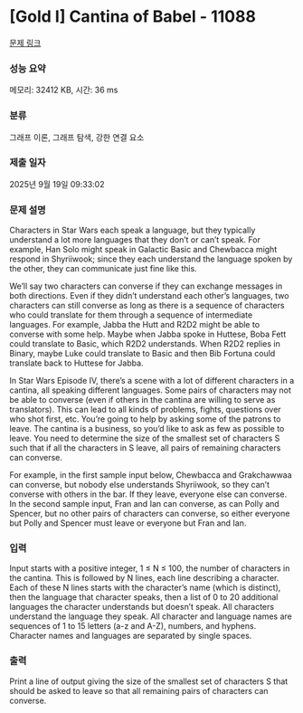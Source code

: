 # [Gold I] Cantina of Babel - 11088 

[문제 링크](https://www.acmicpc.net/problem/11088) 

### 성능 요약

메모리: 32412 KB, 시간: 36 ms

### 분류

그래프 이론, 그래프 탐색, 강한 연결 요소

### 제출 일자

2025년 9월 19일 09:33:02

### 문제 설명

<p>Characters in Star Wars each speak a language, but they typically understand a lot more languages that they don’t or can’t speak. For example, Han Solo might speak in Galactic Basic and Chewbacca might respond in Shyriiwook; since they each understand the language spoken by the other, they can communicate just fine like this.</p>

<p>We’ll say two characters can converse if they can exchange messages in both directions. Even if they didn’t understand each other’s languages, two characters can still converse as long as there is a sequence of characters who could translate for them through a sequence of intermediate languages. For example, Jabba the Hutt and R2D2 might be able to converse with some help. Maybe when Jabba spoke in Huttese, Boba Fett could translate to Basic, which R2D2 understands. When R2D2 replies in Binary, maybe Luke could translate to Basic and then Bib Fortuna could translate back to Huttese for Jabba.</p>

<p>In Star Wars Episode IV, there’s a scene with a lot of different characters in a cantina, all speaking different languages. Some pairs of characters may not be able to converse (even if others in the cantina are willing to serve as translators). This can lead to all kinds of problems, fights, questions over who shot first, etc. You’re going to help by asking some of the patrons to leave. The cantina is a business, so you’d like to ask as few as possible to leave. You need to determine the size of the smallest set of characters S such that if all the characters in S leave, all pairs of remaining characters can converse.</p>

<p>For example, in the first sample input below, Chewbacca and Grakchawwaa can converse, but nobody else understands Shyriiwook, so they can’t converse with others in the bar. If they leave, everyone else can converse. In the second sample input, Fran and Ian can converse, as can Polly and Spencer, but no other pairs of characters can converse, so either everyone but Polly and Spencer must leave or everyone but Fran and Ian.</p>

### 입력 

 <p>Input starts with a positive integer, 1 ≤ N ≤ 100, the number of characters in the cantina. This is followed by N lines, each line describing a character. Each of these N lines starts with the character’s name (which is distinct), then the language that character speaks, then a list of 0 to 20 additional languages the character understands but doesn’t speak. All characters understand the language they speak. All character and language names are sequences of 1 to 15 letters (a-z and A-Z), numbers, and hyphens. Character names and languages are separated by single spaces.</p>

### 출력 

 <p>Print a line of output giving the size of the smallest set of characters S that should be asked to leave so that all remaining pairs of characters can converse.</p>

